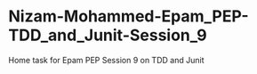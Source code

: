 # Nizam-Mohammed-Epam_PEP-TDD_and_Junit-Session_9
Home task for Epam PEP Session 9 on TDD and Junit
